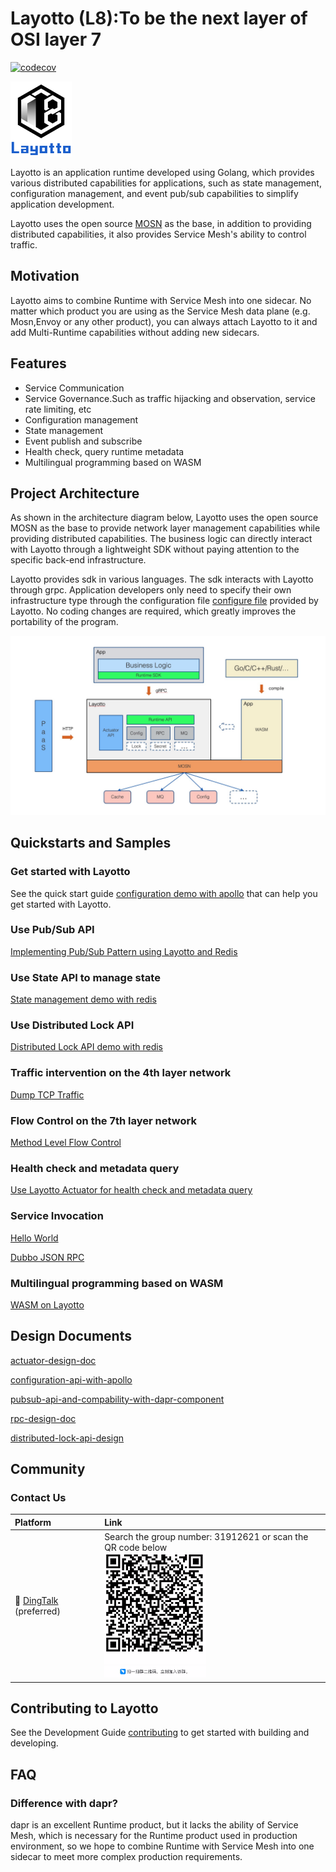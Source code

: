 # Layotto (L8):To be the next layer of OSI layer 7

[![codecov](https://codecov.io/gh/mosn/layotto/branch/main/graph/badge.svg?token=10RxwSV6Sz)](https://codecov.io/gh/mosn/layotto)

<img src="../img/logo/grey2-2.svg" height="120px">

Layotto is an application runtime developed using Golang, which provides various distributed capabilities for applications, such as state management, configuration management, and event pub/sub capabilities to simplify application development.

Layotto uses the open source [MOSN](https://github.com/mosn/mosn) as the base, in addition to providing distributed capabilities, it also provides Service Mesh's ability to control traffic.

## Motivation

Layotto aims to combine Runtime with Service Mesh into one sidecar. No matter which product you are using as the Service Mesh data plane (e.g. Mosn,Envoy or any other
product), you can always attach Layotto to it and add Multi-Runtime capabilities without adding new sidecars. 

## Features

- Service Communication
- Service Governance.Such as traffic hijacking and observation, service rate limiting, etc
- Configuration management
- State management
- Event publish and subscribe
- Health check, query runtime metadata
- Multilingual programming based on WASM

## Project Architecture

As shown in the architecture diagram below, Layotto uses the open source MOSN as the base to provide network layer management capabilities while providing distributed capabilities. The business logic can directly interact with Layotto through a lightweight SDK without paying attention to the specific back-end infrastructure.

Layotto provides sdk in various languages. The sdk interacts with Layotto through grpc. Application developers only need to specify their own infrastructure type through the configuration file [configure file](https://github.com/mosn/layotto/blob/main/configs/runtime_config.json) provided by Layotto. No coding changes are required, which greatly improves the portability of the program.

![Architecture](../img/runtime-architecture.png)

## Quickstarts and Samples

### Get started with Layotto

See the quick start guide [configuration demo with apollo](en/start/configuration/start-apollo.md) that can help you get started with Layotto.

### Use Pub/Sub API

[Implementing Pub/Sub Pattern using Layotto and Redis](en/start/pubsub/start.md)

### Use State API to manage state

[State management demo with redis](en/start/state/start.md)

### Use Distributed Lock API

[Distributed Lock API demo with redis](en/start/lock/start.md)

### Traffic intervention on the 4th layer network

[Dump TCP Traffic](en/start/network_filter/tcpcopy.md)

### Flow Control on the 7th layer network

[Method Level Flow Control](en/start/stream_filter/flow_control.md)

### Health check and metadata query

[Use Layotto Actuator for health check and metadata query](en/start/actuator/start.md)

### Service Invocation

[Hello World](en/start/rpc/helloworld.md)

[Dubbo JSON RPC](en/start/rpc/dubbo_json_rpc.md)

### Multilingual programming based on WASM

[WASM on Layotto](en/start/wasm/start.md)

## Design Documents

[actuator-design-doc](en/design/actuator/actuator-design-doc.md)

[configuration-api-with-apollo](en/design/configuration/configuration-api-with-apollo.md)

[pubsub-api-and-compability-with-dapr-component](en/design/pubsub/pubsub-api-and-compability-with-dapr-component.md)

[rpc-design-doc](en/design/rpc/rpc-design-doc.md)

[distributed-lock-api-design](en/design/lock/lock-api-design.md)

## Community

### Contact Us

| Platform  | Link        |
|:----------|:------------|
| 💬 [DingTalk](https://www.dingtalk.com/en) (preferred) | Search the group number: 31912621 or scan the QR code below <br> <img src="../img/ding-talk-group-1.png?raw=true" height="200px">

[comment]: <> (| 💬 [Wechat]&#40;https://www.wechat.com/en/&#41;  | Scan the QR code below and she will invite you into the wechat group <br> <img src="img/wechat-group.jpg" height="200px">)

## Contributing to Layotto

See the Development Guide [contributing](CONTRIBUTING.md) to get started with building and developing.

## FAQ

### Difference with dapr?

dapr is an excellent Runtime product, but it lacks the ability of Service Mesh, which is necessary for the Runtime 
product used in production environment, so we hope to combine Runtime with Service Mesh into one sidecar to meet 
more complex production requirements.